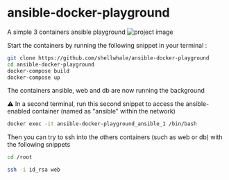 # ansible-docker-playground
A simple 3 containers ansible playground
![project image](https://i.imgur.com/jwf0hv9.png)

Start the containers by running the following snippet in your terminal :

```bash
git clone https://github.com/shellwhale/ansible-docker-playground
cd ansible-docker-playground
docker-compose build
docker-compose up
```
The containers ansible, web and db are now running the background

⚠ In a second terminal, run this second snippet to access the ansible-enabled container (named as "ansible" within the network) 

```bash
docker exec -it ansible-docker-playground_ansible_1 /bin/bash
```

Then you can try to ssh into the others containers (such as web or db) with the following snippets

```bash
cd /root
```

```bash
ssh -i id_rsa web
```
